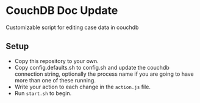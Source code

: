 # CouchDB Doc Update 

Customizable script for editing case data in couchdb

## Setup 
- Copy this repository to your own.
- Copy config.defaults.sh to config.sh and update the couchdb connection string, optionally the process name if you are going to have more than one of these running.
- Write your action to each change in the `action.js` file.
- Run `start.sh` to begin. 
